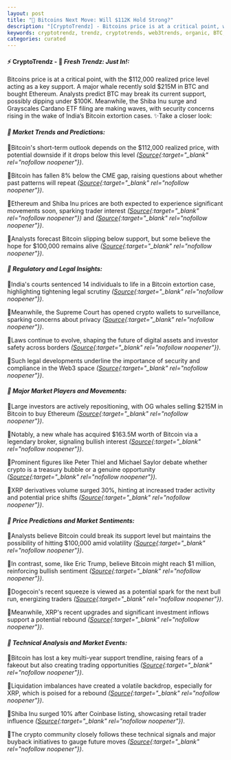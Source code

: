 ```yaml
---
layout: post
title: "🌇 Bitcoins Next Move: Will $112K Hold Strong?"
description: "[CryptoTrendz] - Bitcoins price is at a critical point, with the $112,000 realized price level acting as a key support. A major whale recently sold $215M in BTC and bought Ethereum. Analysts predict BTC may break its current support, possibly dipping under $100K. Meanwhile, the Shiba Inu surge and Grayscales Cardano ETF filing are making waves, with security concerns rising in the wake of India’s Bitcoin extortion cases."
keywords: cryptotrendz, trendz, cryptotrends, web3trends, organic, BTC, CTO, Bitcoin, Token, Cardano, Investors, Crypto, XRP, Dogecoin, Trump
categories: curated
---
```


#### ⚡ CryptoTrendz - 📌 *Fresh Trendz: Just In!:*

Bitcoins price is at a critical point, with the $112,000 realized price level acting as a key support. A major whale recently sold $215M in BTC and bought Ethereum. Analysts predict BTC may break its current support, possibly dipping under $100K. Meanwhile, the Shiba Inu surge and Grayscales Cardano ETF filing are making waves, with security concerns rising in the wake of India’s Bitcoin extortion cases. ✨Take a closer look:


#### *🔖  Market Trends and Predictions:*  

🔹Bitcoin's short-term outlook depends on the $112,000 realized price, with potential downside if it drops below this level *([Source](https://s.avyag.com/0o4x){:target="_blank" rel="nofollow noopener"})*.  

🔹Bitcoin has fallen 8% below the CME gap, raising questions about whether past patterns will repeat *([Source](https://s.avyag.com/4nua){:target="_blank" rel="nofollow noopener"})*.  

🔹Ethereum and Shiba Inu prices are both expected to experience significant movements soon, sparking trader interest *([Source](https://s.avyag.com/0xt2){:target="_blank" rel="nofollow noopener"})* and *([Source](https://s.avyag.com/sh8s){:target="_blank" rel="nofollow noopener"})*.  

🔹Analysts forecast Bitcoin slipping below support, but some believe the hope for $100,000 remains alive *([Source](https://s.avyag.com/wz81){:target="_blank" rel="nofollow noopener"})*.  

#### *🔖  Regulatory and Legal Insights:*  

🔹India's courts sentenced 14 individuals to life in a Bitcoin extortion case, highlighting tightening legal scrutiny *([Source](https://s.avyag.com/xn5z){:target="_blank" rel="nofollow noopener"})*.  

🔹Meanwhile, the Supreme Court has opened crypto wallets to surveillance, sparking concerns about privacy *([Source](https://s.avyag.com/49rq){:target="_blank" rel="nofollow noopener"})*.  

🔹Laws continue to evolve, shaping the future of digital assets and investor safety across borders *([Source](https://s.avyag.com/xn5z){:target="_blank" rel="nofollow noopener"})*.  

🔹Such legal developments underline the importance of security and compliance in the Web3 space *([Source](https://s.avyag.com/c9zb){:target="_blank" rel="nofollow noopener"})*.  

#### *🔖  Major Market Players and Movements:*  

🔹Large investors are actively repositioning, with OG whales selling $215M in Bitcoin to buy Ethereum *([Source](https://s.avyag.com/tw7m){:target="_blank" rel="nofollow noopener"})*.  

🔹Notably, a new whale has acquired $163.5M worth of Bitcoin via a legendary broker, signaling bullish interest *([Source](https://s.avyag.com/yf8b){:target="_blank" rel="nofollow noopener"})*.  

🔹Prominent figures like Peter Thiel and Michael Saylor debate whether crypto is a treasury bubble or a genuine opportunity *([Source](https://s.avyag.com/cs20){:target="_blank" rel="nofollow noopener"})*.  

🔹XRP derivatives volume surged 30%, hinting at increased trader activity and potential price shifts *([Source](https://s.avyag.com/vku3){:target="_blank" rel="nofollow noopener"})*.  

#### *🔖  Price Predictions and Market Sentiments:*  

🔹Analysts believe Bitcoin could break its support level but maintains the possibility of hitting $100,000 amid volatility *([Source](https://s.avyag.com/wz81){:target="_blank" rel="nofollow noopener"})*.  

🔹In contrast, some, like Eric Trump, believe Bitcoin might reach $1 million, reinforcing bullish sentiment *([Source](https://s.avyag.com/tqqs){:target="_blank" rel="nofollow noopener"})*.  

🔹Dogecoin's recent squeeze is viewed as a potential spark for the next bull run, energizing traders *([Source](https://s.avyag.com/supm){:target="_blank" rel="nofollow noopener"})*.  

🔹Meanwhile, XRP's recent upgrades and significant investment inflows support a potential rebound *([Source](https://s.avyag.com/6kci){:target="_blank" rel="nofollow noopener"})*.  

#### *🔖  Technical Analysis and Market Events:*  

🔹Bitcoin has lost a key multi-year support trendline, raising fears of a fakeout but also creating trading opportunities *([Source](https://s.avyag.com/zl6b){:target="_blank" rel="nofollow noopener"})*.  

🔹Liquidation imbalances have created a volatile backdrop, especially for XRP, which is poised for a rebound *([Source](https://s.avyag.com/6kci){:target="_blank" rel="nofollow noopener"})*.  

🔹Shiba Inu surged 10% after Coinbase listing, showcasing retail trader influence *([Source](https://s.avyag.com/duch){:target="_blank" rel="nofollow noopener"})*.  

🔹The crypto community closely follows these technical signals and major buyback initiatives to gauge future moves *([Source](https://s.avyag.com/1jek){:target="_blank" rel="nofollow noopener"})*.